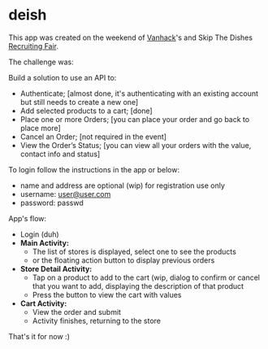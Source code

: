 # deish


This app was created on the weekend of [Vanhack](vanhack.com)'s and Skip The Dishes [Recruiting Fair](http://www.vanhack.com/saopaulo/).

The challenge was: 

Build a solution to use an API to:
- Authenticate; [almost done, it's authenticating with an existing account but still needs to create a new one]
- Add selected products to a cart; [done]
- Place one or more Orders; [you can place your order and go back to place more]
- Cancel an Order; [not required in the event]
- View the Order’s Status; [you can view all your orders with the value, contact info and status]

To login follow the instructions in the app or below:

- name and address are optional (wip) for registration use only
- username: user@user.com
- password: passwd


App's flow: 

- Login (duh)
- **Main Activity:** 
    - The list of stores is displayed, select one to see the products 
    - or the floating action button to display previous orders
- **Store Detail Activity:** 
    - Tap on a product to add to the cart (wip, dialog to confirm or cancel that you want to add, displaying the description of that product
    - Press the button to view the cart with values
- **Cart Activity:**
    - View the order and submit
    - Activity finishes, returning to the store

That's it for now :) 
